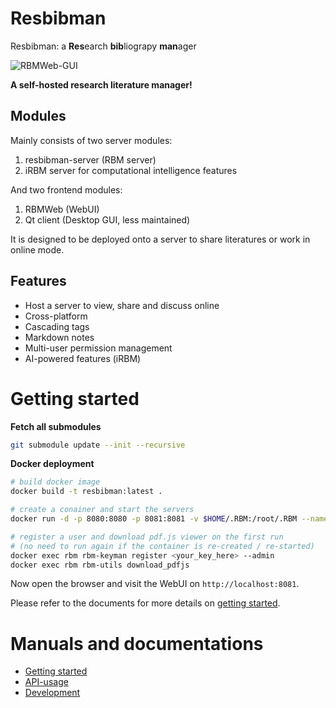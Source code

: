 # Resbibman 
Resbibman: a **Res**earch **bib**liograpy **man**ager

![RBMWeb-GUI](http://limengxun.com/files/imgs/rbmweb.png)

**A self-hosted research literature manager!**   
<!-- It relies on tags to differentiate papers, and use markdown for notes. -->

## Modules
Mainly consists of two server modules:  
1. resbibman-server (RBM server)
2. iRBM server for computational intelligence features  

And two frontend modules:  
1. RBMWeb (WebUI)
2. Qt client (Desktop GUI, less maintained)

It is designed to be deployed onto a server to share literatures or work in online mode.

## Features
* Host a server to view, share and discuss online
* Cross-platform
* Cascading tags  
* Markdown notes
* Multi-user permission management
* AI-powered features (iRBM)

# Getting started
**Fetch all submodules**
```sh
git submodule update --init --recursive
```

**Docker deployment**
```sh
# build docker image
docker build -t resbibman:latest .

# create a conainer and start the servers
docker run -d -p 8080:8080 -p 8081:8081 -v $HOME/.RBM:/root/.RBM --name rbm resbibman:latest

# register a user and download pdf.js viewer on the first run 
# (no need to run again if the container is re-created / re-started)
docker exec rbm rbm-keyman register <your_key_here> --admin
docker exec rbm rbm-utils download_pdfjs
```
Now open the browser and visit the WebUI on `http://localhost:8081`.

Please refer to the documents for more details on [getting started](docs/gettingStarted.md).

# Manuals and documentations
- [Getting started](docs/gettingStarted.md)
- [API-usage](docs/api.md)
- [Development](docs/devGuide.md)
